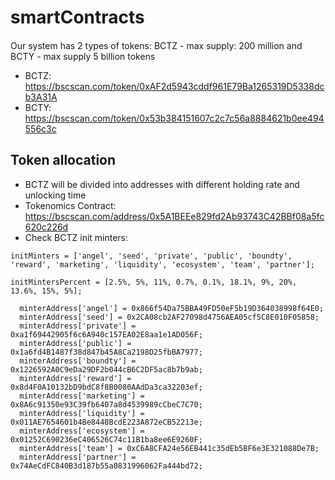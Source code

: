 # smartContracts

####
Our system has 2 types of tokens: BCTZ - max supply: 200 million and BCTY - max supply 5 billion tokens

- BCTZ: https://bscscan.com/token/0xAF2d5943cddf961E79Ba1265319D5338dcb3A31A
- BCTY: https://bscscan.com/token/0x53b384151607c2c7c56a8884621b0ee494556c3c
## Token allocation

- BCTZ will be divided into addresses with different holding rate and unlocking time
- Tokenomics Contract: https://bscscan.com/address/0x5A1BEEe829fd2Ab93743C42BBf08a5fc620c226d
- Check BCTZ init minters: 
```
initMinters = ['angel', 'seed', 'private', 'public', 'boundty', 'reward', 'marketing', 'liquidity', 'ecosystem', 'team', 'partner'];
```

```
initMintersPercent = [2.5%, 5%, 11%, 0.7%, 0.1%, 18.1%, 9%, 20%, 13.6%, 15%, 5%];
```
```
  minterAddress['angel'] = 0x866f54Da75BBA49FD50eF5b19D364038998f64E0;
  minterAddress['seed'] = 0x2CA08cb2AF27098d4756AEA05cf5C8E010F05858;
  minterAddress['private'] = 0xa1f69442905f6c6A940c157EA02E8aa1e1AD056F;
  minterAddress['public'] = 0x1a6fd4B1487f38d847b45A8Ca2198D25fbBA7977;
  minterAddress['boundty'] = 0x1226592A0C9eDa29DF2b044cB6C2DF5ac8b7b9ab;
  minterAddress['reward'] = 0x8d4F0A10132bD9bdC8f8B0080AAdDa3ca32203ef;
  minterAddress['marketing'] = 0x8A6c91350e93C39fb6407a8d4539989cCbeC7C70;
  minterAddress['liquidity'] = 0x011AE7654601b4Be8448BcdE223A872eCB52213e;
  minterAddress['ecosystem'] = 0x01252C690236eC406526C74c11B1ba8ee6E9260F;
  minterAddress['team'] = 0xC6A8CFA24e56EB441c35dEb5BF6e3E321088De7B;
  minterAddress['partner'] = 0x74AeCdFC840B3d187b55a0831996062Fa444bd72;
```
  
  
  
